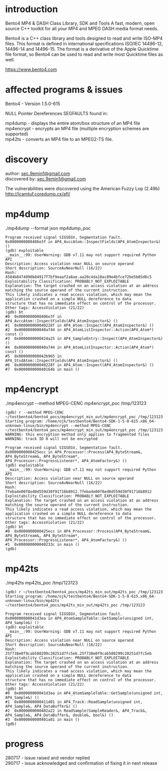 # introduction

Bento4 MP4 & DASH Class Library, SDK and Tools
A fast, modern, open source C++ toolkit for all your MP4 and MPEG DASH media format needs.

Bento4 is a C++ class library and tools designed to read and write ISO-MP4 files. This format is defined in international 
specifications ISO/IEC 14496-12, 14496-14 and 14496-15. The format is a derivative of the Apple Quicktime file format, so 
Bento4 can be used to read and write most Quicktime files as well.

https://www.bento4.com

# affected programs & issues

Bento4 - Version 1.5.0-615

NULL Pointer Dereferences SEGFAULTS found in:  
  
mp4dump	- displays the entire atom/box structure of an MP4 file  
mp4encrypt - encrypts an MP4 file (multiple encryption schemes are supported)  
mp42ts - converts an MP4 file to an MPEG2-TS file.

# discovery

author: sec.9emin1@gmail.com  
discovered by: sec.9emin1@gmail.com  

The vulnerabilities were discovered using the American Fuzzy Lop (2.49b)  
http://lcamtuf.coredump.cx/afl/

# mp4dump
./mp4dump --format json mp4dump_poc
```
Program received signal SIGSEGV, Segmentation fault.
0x0000000000406e3f in AP4_AvccAtom::InspectFields(AP4_AtomInspector&) ()
(gdb) exploitable 
__main__:99: UserWarning: GDB v7.11 may not support required Python API
Description: Access violation near NULL on source operand
Short description: SourceAvNearNull (16/22)
Hash: 4504b8474090b84917f7bf9eaaf2a8ae.aa20c4da10ac89e4bfce72be5b05d8c5
Exploitability Classification: PROBABLY_NOT_EXPLOITABLE
Explanation: The target crashed on an access violation at an address matching the source operand of the current instruction. 
This likely indicates a read access violation, which may mean the application crashed on a simple NULL dereference to data 
structure that has no immediate effect on control of the processor.
Other tags: AccessViolation (21/22)
(gdb) bt
#0  0x0000000000406e3f in AP4_AvccAtom::InspectFields(AP4_AtomInspector&) ()
#1  0x000000000040228f in AP4_Atom::Inspect(AP4_AtomInspector&) ()
#2  0x000000000040a744 in AP4_AtomListInspector::Action(AP4_Atom*) const ()
#3  0x0000000000424a25 in AP4_SampleEntry::Inspect(AP4_AtomInspector&) ()
#4  0x000000000040a744 in AP4_AtomListInspector::Action(AP4_Atom*) const ()
#5  0x000000000042b965 in AP4_StsdAtom::InspectFields(AP4_AtomInspector&) ()
#6  0x000000000040228f in AP4_Atom::Inspect(AP4_AtomInspector&) ()
#7  0x000000000040164b in main ()
```
# mp4encrypt
./mp4encrypt --method MPEG-CENC mp4encrypt_poc /tmp/123123
```
(gdb) r --method MPEG-CENC ~/testbento4/bento4_pocs/mp4encrypt_min_out/mp4encrypt_poc /tmp/123123
Starting program: /home/ojk/testbento4/Bento4-SDK-1-5-0-615.x86_64-unknown-linux/bin/mp4encrypt --method MPEG-CENC 
~/testbento4/bento4_pocs/mp4encrypt_min_out/mp4encrypt_poc /tmp/123123
WARNING: this encryption method only applies to fragmented files
WARNING: track ID 0 will not be encrypted

Program received signal SIGSEGV, Segmentation fault.
0x0000000000425ecc in AP4_Processor::Process(AP4_ByteStream&, AP4_ByteStream&, AP4_ByteStream*, 
AP4_Processor::ProgressListener*, AP4_AtomFactory&) ()
(gdb) exploitable 
__main__:99: UserWarning: GDB v7.11 may not support required Python API
Description: Access violation near NULL on source operand
Short description: SourceAvNearNull (16/22)
Hash: 7feba4e00f8ed0d559d30f91716b8912.7feba4e00f8ed0d559d30f91716b8912
Exploitability Classification: PROBABLY_NOT_EXPLOITABLE
Explanation: The target crashed on an access violation at an address matching the source operand of the current instruction. 
This likely indicates a read access violation, which may mean the application crashed on a simple NULL dereference to data 
structure that has no immediate effect on control of the processor.
Other tags: AccessViolation (21/22)
(gdb) bt
#0  0x0000000000425ecc in AP4_Processor::Process(AP4_ByteStream&, AP4_ByteStream&, AP4_ByteStream*, 
AP4_Processor::ProgressListener*, AP4_AtomFactory&) ()
#1  0x000000000040233c in main ()
(gdb) 
```
# mp42ts
./mp42ts mp42ts_poc /tmp/123123
```
(gdb) r ~/testbento4/bento4_pocs/mp42ts_min_out/mp42ts_poc /tmp/123123
Starting program: /home/ojk/testbento4/Bento4-SDK-1-5-0-615.x86_64-unknown-linux/bin/mp42ts 
~/testbento4/bento4_pocs/mp42ts_min_out/mp42ts_poc /tmp/123123

Program received signal SIGSEGV, Segmentation fault.
0x000000000041d3ea in AP4_AtomSampleTable::GetSample(unsigned int, AP4_Sample&) ()
(gdb) exploitable 
__main__:99: UserWarning: GDB v7.11 may not support required Python API
Description: Access violation near NULL on source operand
Short description: SourceAvNearNull (16/22)
Hash: 25f738e0f9cab580299c20251d7fc5eb.25f738e0f9cab580299c20251d7fc5eb
Exploitability Classification: PROBABLY_NOT_EXPLOITABLE
Explanation: The target crashed on an access violation at an address matching the source operand of the current instruction. 
This likely indicates a read access violation, which may mean the application crashed on a simple NULL dereference to data 
structure that has no immediate effect on control of the processor.
Other tags: AccessViolation (21/22)
(gdb) bt
#0  0x000000000041d3ea in AP4_AtomSampleTable::GetSample(unsigned int, AP4_Sample&) ()
#1  0x0000000000411d01 in AP4_Track::ReadSample(unsigned int, AP4_Sample&, AP4_DataBuffer&) ()
#2  0x0000000000402a22 in ReadSample(SampleReader&, AP4_Track&, AP4_Sample&, AP4_DataBuffer&, double&, bool&) ()
#3  0x0000000000401a81 in main ()
(gdb) 
```
# progress

280717 - issue raised and vendor replied  
290717 - issue acknowledged and confirmation of fixing it in next release

